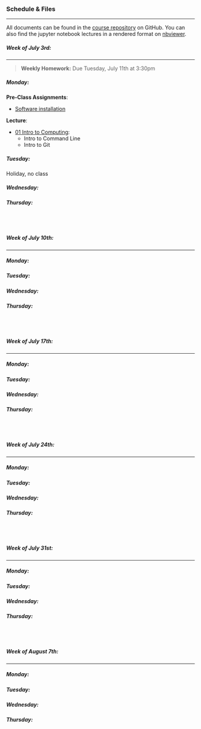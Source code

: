 ### Schedule & Files
------
All documents can be found in the [course repository](https://github.com/nkern/Astro_9) on GitHub.
You can also find the jupyter notebook lectures in a rendered format on [nbviewer](http://nbviewer.jupyter.org/github/nkern/Astro_9).

##### Week of July 3rd:
------

> **Weekly Homework:**
> Due Tuesday, July 11th at 3:30pm

##### Monday:
**Pre-Class Assignments**:
* [Software installation](install.md)

**Lecture**:
* [01 Intro to Computing](https://github.com/nkern/Astro_9/tree/master/lectures/01_IntroComputing):
    * Intro to Command Line 
    * Intro to Git

##### Tuesday:
Holiday, no class

##### Wednesday:



##### Thursday:


<br><br>
##### Week of July 10th:
------

##### Monday:


##### Tuesday:


##### Wednesday:


##### Thursday:


<br><br>
##### Week of July 17th:
------

##### Monday:


##### Tuesday:


##### Wednesday:


##### Thursday:


<br><br>
##### Week of July 24th:
------

##### Monday:


##### Tuesday:


##### Wednesday:


##### Thursday:


<br><br>
##### Week of July 31st:
------

##### Monday:


##### Tuesday:


##### Wednesday:


##### Thursday:


<br><br>
##### Week of August 7th:
------

##### Monday:


##### Tuesday:


##### Wednesday:


##### Thursday:










